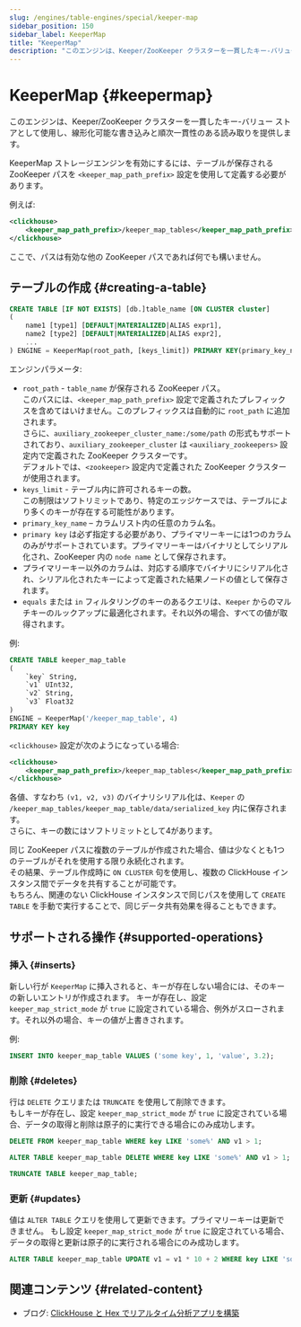 ```yaml
---
slug: /engines/table-engines/special/keeper-map
sidebar_position: 150
sidebar_label: KeeperMap
title: "KeeperMap"
description: "このエンジンは、Keeper/ZooKeeper クラスターを一貫したキー-バリュー ストアとして使用し、線形化可能な書き込みと順次一貫性のある読み取りを提供します。"
---
```



# KeeperMap {#keepermap}

このエンジンは、Keeper/ZooKeeper クラスターを一貫したキー-バリュー ストアとして使用し、線形化可能な書き込みと順次一貫性のある読み取りを提供します。

KeeperMap ストレージエンジンを有効にするには、テーブルが保存される ZooKeeper パスを `<keeper_map_path_prefix>` 設定を使用して定義する必要があります。

例えば:

```xml
<clickhouse>
    <keeper_map_path_prefix>/keeper_map_tables</keeper_map_path_prefix>
</clickhouse>
```

ここで、パスは有効な他の ZooKeeper パスであれば何でも構いません。

## テーブルの作成 {#creating-a-table}

``` sql
CREATE TABLE [IF NOT EXISTS] [db.]table_name [ON CLUSTER cluster]
(
    name1 [type1] [DEFAULT|MATERIALIZED|ALIAS expr1],
    name2 [type2] [DEFAULT|MATERIALIZED|ALIAS expr2],
    ...
) ENGINE = KeeperMap(root_path, [keys_limit]) PRIMARY KEY(primary_key_name)
```

エンジンパラメータ:

- `root_path` - `table_name` が保存される ZooKeeper パス。  
このパスには、`<keeper_map_path_prefix>` 設定で定義されたプレフィックスを含めてはいけません。このプレフィックスは自動的に `root_path` に追加されます。  
さらに、`auxiliary_zookeeper_cluster_name:/some/path` の形式もサポートされており、`auxiliary_zookeeper_cluster` は `<auxiliary_zookeepers>` 設定内で定義された ZooKeeper クラスターです。  
デフォルトでは、`<zookeeper>` 設定内で定義された ZooKeeper クラスターが使用されます。
- `keys_limit` - テーブル内に許可されるキーの数。  
この制限はソフトリミットであり、特定のエッジケースでは、テーブルにより多くのキーが存在する可能性があります。
- `primary_key_name` – カラムリスト内の任意のカラム名。
- `primary key` は必ず指定する必要があり、プライマリーキーには1つのカラムのみがサポートされています。プライマリーキーはバイナリとしてシリアル化され、ZooKeeper 内の `node name` として保存されます。 
- プライマリーキー以外のカラムは、対応する順序でバイナリにシリアル化され、シリアル化されたキーによって定義された結果ノードの値として保存されます。
- `equals` または `in` フィルタリングのキーのあるクエリは、`Keeper` からのマルチキーのルックアップに最適化されます。それ以外の場合、すべての値が取得されます。

例:

``` sql
CREATE TABLE keeper_map_table
(
    `key` String,
    `v1` UInt32,
    `v2` String,
    `v3` Float32
)
ENGINE = KeeperMap('/keeper_map_table', 4)
PRIMARY KEY key
```

`<clickhouse>` 設定が次のようになっている場合:

```xml
<clickhouse>
    <keeper_map_path_prefix>/keeper_map_tables</keeper_map_path_prefix>
</clickhouse>
```

各値、すなわち `(v1, v2, v3)` のバイナリシリアル化は、`Keeper` の `/keeper_map_tables/keeper_map_table/data/serialized_key` 内に保存されます。  
さらに、キーの数にはソフトリミットとして4があります。

同じ ZooKeeper パスに複数のテーブルが作成された場合、値は少なくとも1つのテーブルがそれを使用する限り永続化されます。  
その結果、テーブル作成時に `ON CLUSTER` 句を使用し、複数の ClickHouse インスタンス間でデータを共有することが可能です。  
もちろん、関連のない ClickHouse インスタンスで同じパスを使用して `CREATE TABLE` を手動で実行することで、同じデータ共有効果を得ることもできます。

## サポートされる操作 {#supported-operations}

### 挿入 {#inserts}

新しい行が `KeeperMap` に挿入されると、キーが存在しない場合には、そのキーの新しいエントリが作成されます。
キーが存在し、設定 `keeper_map_strict_mode` が `true` に設定されている場合、例外がスローされます。それ以外の場合、キーの値が上書きされます。

例:

```sql
INSERT INTO keeper_map_table VALUES ('some key', 1, 'value', 3.2);
```

### 削除 {#deletes}

行は `DELETE` クエリまたは `TRUNCATE` を使用して削除できます。  
もしキーが存在し、設定 `keeper_map_strict_mode` が `true` に設定されている場合、データの取得と削除は原子的に実行できる場合にのみ成功します。

```sql
DELETE FROM keeper_map_table WHERE key LIKE 'some%' AND v1 > 1;
```

```sql
ALTER TABLE keeper_map_table DELETE WHERE key LIKE 'some%' AND v1 > 1;
```

```sql
TRUNCATE TABLE keeper_map_table;
```

### 更新 {#updates}

値は `ALTER TABLE` クエリを使用して更新できます。プライマリーキーは更新できません。
もし設定 `keeper_map_strict_mode` が `true` に設定されている場合、データの取得と更新は原子的に実行される場合にのみ成功します。

```sql
ALTER TABLE keeper_map_table UPDATE v1 = v1 * 10 + 2 WHERE key LIKE 'some%' AND v3 > 3.1;
```

## 関連コンテンツ {#related-content}

- ブログ: [ClickHouse と Hex でリアルタイム分析アプリを構築](https://clickhouse.com/blog/building-real-time-applications-with-clickhouse-and-hex-notebook-keeper-engine)
